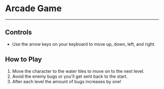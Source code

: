 # Arcade Game
--------------------
## Controls

  * Use the arrow keys on your keyboard to move up, down, left, and right.

## How to Play

  1. Move the character to the water tiles to move on to the next level.
  2. Avoid the enemy bugs or you'll get sent back to the start.
  3. After each level the amount of bugs increases by one!
